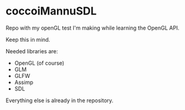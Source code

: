 # coccoiMannuSDL

Repo with my openGL test I'm making while learning the OpenGL API.

Keep this in mind.

Needed libraries are:
 * OpenGL (of course)
 * GLM
 * GLFW
 * Assimp
 * SDL

Everything else is already in the repository.